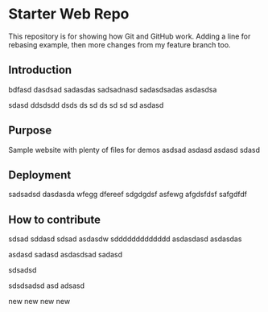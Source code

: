 # Starter Web Repo

This repository is for showing how Git and GitHub work.
Adding a line for rebasing example, then more changes from my feature branch too.

## Introduction

bdfasd dasdsad sadasdas sadsadnasd sadasdsadas asdasdsa

sdasd ddsdsdd dsds ds sd ds sd sd sd
asdasd

## Purpose

Sample website with plenty of files for demos
asdsad asdasd asdasd sdasd

## Deployment

sadsadsd dasdasda wfegg dfereef sdgdgdsf asfewg afgdsfdsf safgdfdf

## How to contribute

sdsad sddasd sdsad asdasdw sddddddddddddd asdasdasd asdasdas

asdasd sadasd asdasdsad sadasd

sdsadsd

sdsdsadsd
asd
adsasd

new new new new
